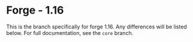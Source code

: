 # Forge - 1.16

This is the branch specifically for forge 1.16.
Any differences will be listed below. For full documentation, see the `core` branch.
